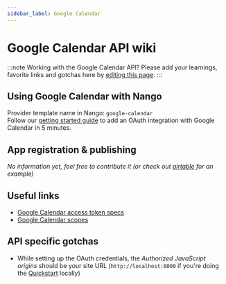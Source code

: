 ```yaml
---
sidebar_label: Google Calendar
---
```


# Google Calendar API wiki

:::note Working with the Google Calendar API?
Please add your learnings, favorite links and gotchas here by [editing this page](https://github.com/nangohq/nango/tree/main/docs/docs/providers/google-calendar.md).
:::

## Using Google Calendar with Nango

Provider template name in Nango: `google-calendar`  
Follow our [getting started guide](../reference/guide.md) to add an OAuth integration with Google Calendar in 5 minutes.

## App registration & publishing

_No information yet, feel free to contribute it (or check out [airtable](airtable.md) for an example)_

## Useful links

-   [Google Calendar access token specs](https://cloud.google.com/iam/docs/reference/sts/rest/v1/TopLevel/token#response-body)
-   [Google Calendar scopes](https://developers.google.com/identity/protocols/oauth2/scopes)

## API specific gotchas

-   While setting up the OAuth credentials, the _Authorized JavaScript origins_ should be your site URL (`http://localhost:8000` if you're doing the [Quickstart](../quickstart.md) locally)
